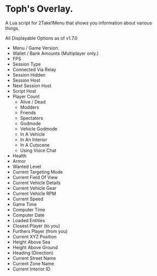 # Toph's Overlay.
A Lua script for 2Take1Menu that shows you information about various things.

All Displayable Options as of v1.7.0
- Menu / Game Version.
- Wallet / Bank Amounts (Multiplayer only.)
- FPS
- Session Type
- Connected Via Relay
- Session Hidden
- Session Host
- Next Session Host
- Script Host
- Player Count
    - Alive / Dead
    - Modders
    - Friends
    - Spectators
    - Godmode
    - Vehicle Godmode
    - In A Vehicle
    - In An Interior
    - In A Cutscene
    - Using Voice Chat
- Health
- Armor
- Wanted Level
- Current Targeting Mode
- Current Field Of View
- Current Vehicle Details
- Current Vehicle Gear
- Current Vehicle RPM
- Current Speed
- Game Time
- Computer Time
- Computer Date
- Loaded Entities
- Closest Player (to you)
- Furthers Player (from you)
- Current XYZ Position
- Height Above Sea
- Height Above Ground
- Heading (Direction)
- Current Street Name
- Current Zone Name
- Current Interior ID
